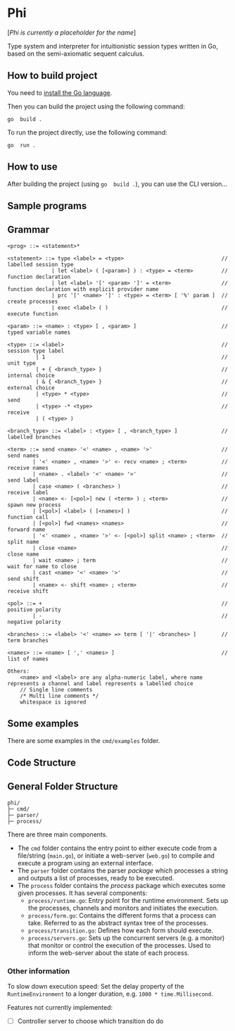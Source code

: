 # Phi

[*Phi is currently a placeholder for the name*]

Type system and interpreter for intuitionistic session types written in Go, based on the semi-axiomatic sequent calculus.

## How to build project

You need to [install the Go language](https://go.dev/doc/install).

Then you can build the project using the following command:

`
go  build .
`

To run the project directly, use the following command:

`
go  run .
`

## How to use

After building the project (using `go  build .`), you can use the CLI version...

<!-- show how the cli version works -->

## Sample programs

## Grammar

```text
<prog> ::= <statement>*

<statement> ::= type <label> = <type>                               // labelled session type       
              | let <label> ( [<param>] ) : <type> = <term>         // function declaration
              | let <label> '[' <param> ']' = <term>                // function declaration with explicit provider name
              | prc '[' <name> ']' : <type> = <term> [ '%' param ]  // create processes
              | exec <label> ( )                                    // execute function

<param> ::= <name> : <type> [ , <param> ]                           // typed variable names

<type> ::= <label>                                                  // session type label
         | 1                                                        // unit type
         | + { <branch_type> }                                      // internal choice
         | & { <branch_type> }                                      // external choice
         | <type> * <type>                                          // send
         | <type> -* <type>                                         // receive
         | ( <type> )

<branch_type> ::= <label> : <type> [ , <branch_type> ]              // labelled branches

<term> ::= send <name> '<' <name> , <name> '>'                      // send names
        | '<' <name> , <name> '>' <- recv <name> ; <term>           // receive names
        | <name> . <label> '<' <name> '>'                           // send label
        | case <name> ( <branches> )                                // receive label
        | <name> <- [<pol>] new ( <term> ) ; <term>                 // spawn new process
        | [<pol>] <label> ( [<names>] )                             // function call
        | [<pol>] fwd <names> <names>                               // forward name
        | '<' <name> , <name> '>' <- [<pol>] split <name> ; <term>  // split name
        | close <name>                                              // close name
        | wait <name> ; term                                        // wait for name to close
        | cast <name> '<' <name> '>'                                // send shift
        | <name> <- shift <name> ; <term>                           // receive shift

<pol> ::= +                                                         // positive polarity
        | -                                                         // negative polarity

<branches> ::= <label> '<' <name> => term [ '|' <branches> ]        // term branches

<names> ::= <name> [ ',' <names> ]                                  // list of names

Others:
    <name> and <label> are any alpha-numeric label, where name represents a channel and label represents a labelled choice
    // Single line comments
    /* Multi line comments */
    whitespace is ignored

```

## Some examples

There are some examples in the `cmd/examples` folder.

## Code Structure

## General Folder Structure

```text
phi/
├─ cmd/
├─ parser/
├─ process/
```

There are three main components.

- The `cmd` folder contains the entry point to either execute code from a file/string (`main.go`), or initiate a web-server (`web.go`) to compile and execute a program using an external interface.  
- The `parser` folder contains the parser *package* which processes a string and outputs a list of processes, ready to be executed.
- The `process` folder contains the *process* package which executes some given processes. It has several components:
  - `process/runtime.go`: Entry point for the runtime environment. Sets up the processes, channels and monitors and initiates the execution.
  - `process/form.go`: Contains the different forms that a process can take. Referred to as the abstract syntax tree of the processes.
  - `process/transition.go`: Defines how each form should execute.
  - `process/servers.go`: Sets up the concurrent servers (e.g. a monitor) that monitor or control the execution of the processes. Used to inform the web-server about the state of each process.

### Other information

To slow down execution speed:
Set the delay property of the `RuntimeEnvironment` to a longer duration, e.g. `1000 * time.Millisecond`.

Features not currently implemented:

- [ ] Controller server to choose which transition do do
